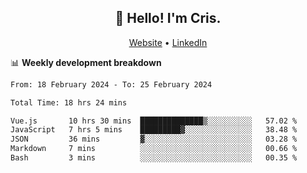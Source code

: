 
<h2 align="center">👋 Hello! I'm Cris.</h2>
<p align="center">
  <a href="https://www.criscunas.dev">Website</a> •
  <a href="https://www.linkedin.com/in/cristophercunas/">LinkedIn</a> 
</p>


📊 **Weekly development breakdown**
<!--START_SECTION:waka-->

```txt
From: 18 February 2024 - To: 25 February 2024

Total Time: 18 hrs 24 mins

Vue.js       10 hrs 30 mins  ██████████████▒░░░░░░░░░░   57.02 %
JavaScript   7 hrs 5 mins    █████████▓░░░░░░░░░░░░░░░   38.48 %
JSON         36 mins         ▓░░░░░░░░░░░░░░░░░░░░░░░░   03.28 %
Markdown     7 mins          ░░░░░░░░░░░░░░░░░░░░░░░░░   00.66 %
Bash         3 mins          ░░░░░░░░░░░░░░░░░░░░░░░░░   00.35 %
```

<!--END_SECTION:waka-->
